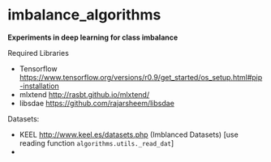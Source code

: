 # imbalance_algorithms
**Experiments in deep learning for class imbalance**


Required Libraries

* Tensorflow https://www.tensorflow.org/versions/r0.9/get_started/os_setup.html#pip-installation
* mlxtend http://rasbt.github.io/mlxtend/
* libsdae https://github.com/rajarsheem/libsdae

Datasets:
  * KEEL  http://www.keel.es/datasets.php (Imblanced Datasets) [use reading function ``` algorithms.utils._read_dat ```]
  * 

